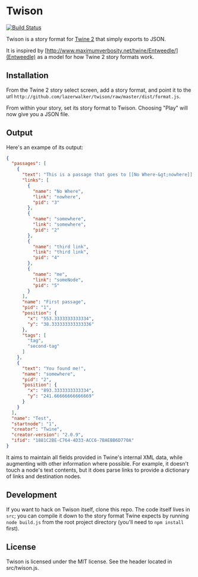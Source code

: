 # Twison

[![Build Status](https://travis-ci.org/lazerwalker/twison.svg?branch=master)](https://travis-ci.org/lazerwalker/twison)

Twison is a story format for [Twine 2](http://twinery.org/2) that simply exports to JSON.

It is inspired by [http://www.maximumverbosity.net/twine/Entweedle/](Entweedle) as a model for how Twine 2 story formats work.

## Installation

From the Twine 2 story select screen, add a story format, and point it to the url `http://github.com/lazerwalker/twison/raw/master/dist/format.js`.

From within your story, set its story format to Twison. Choosing "Play" will now give you a JSON file.


## Output

Here's an exampe of its output:

```json
{
  "passages": [
    {
      "text": "This is a passage that goes to [[No Where-&gt;nowhere]].\n\nor is to [[somewhere]]?\n\nHere's a [[third link]]\n\nClick [[me-&gt;someNode]]",
      "links": [
        {
          "name": "No Where",
          "link": "nowhere",
          "pid": "3"
        },
        {
          "name": "somewhere",
          "link": "somewhere",
          "pid": "2"
        },
        {
          "name": "third link",
          "link": "third link",
          "pid": "4"
        },
        {
          "name": "me",
          "link": "someNode",
          "pid": "5"
        }
      ],
      "name": "First passage",
      "pid": "1",
      "position": {
        "x": "553.3333333333334",
        "y": "38.333333333333336"
      },
      "tags": [
        "tag",
        "second-tag"
      ]
    },
    {
      "text": "You found me!",
      "name": "somewhere",
      "pid": "2",
      "position": {
        "x": "893.3333333333334",
        "y": "241.66666666666669"
      }
    }
  ],
  "name": "Test",
  "startnode": "1",
  "creator": "Twine",
  "creator-version": "2.0.9",
  "ifid": "1881C2BE-C764-4D33-ACC6-7BAEBB6D770A"
}
```

It aims to maintain all fields provided in Twine's internal XML data, while augmenting with other information where possible. For example, it doesn't touch a node's text contents, but it does parse links to provide a dictionary of links and destination nodes.


## Development

If you want to hack on Twison itself, clone this repo. The code itself lives in `src`; you can compile it down to the story format Twine expects by running `node build.js` from the root project directory (you'll need to `npm install` first).


## License

Twison is licensed under the MIT license. See the header located in src/twison.js.